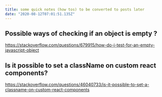 ```yaml
---
title: some quick notes (how tos) to be converted to posts later
date: "2020-08-12T07:01:51.135Z"
---
```




## Possible ways of checking if an object is empty ? 
https://stackoverflow.com/questions/679915/how-do-i-test-for-an-empty-javascript-object

## Is it possible to set a className on custom react components?
https://stackoverflow.com/questions/46040733/is-it-possible-to-set-a-classname-on-custom-react-components
